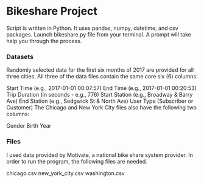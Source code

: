 # Bikeshare Project
Script is written in Python. It uses pandas, numpy, datetime, and csv packages. Launch bikeshare.py file from your terminal. A prompt will take help you through the process.
### Datasets
Randomly selected data for the first six months of 2017 are provided for all three cities. All three of the data files contain the same core six (6) columns:

Start Time (e.g., 2017-01-01 00:07:57)
End Time (e.g., 2017-01-01 00:20:53)
Trip Duration (in seconds - e.g., 776)
Start Station (e.g., Broadway & Barry Ave)
End Station (e.g., Sedgwick St & North Ave)
User Type (Subscriber or Customer)
The Chicago and New York City files also have the following two columns:

Gender
Birth Year


### Files
I used data provided by Motivate, a national bike share system provider. In order to run the program, the following files are needed.

chicago.csv
new_york_city.csv
washington.csv
